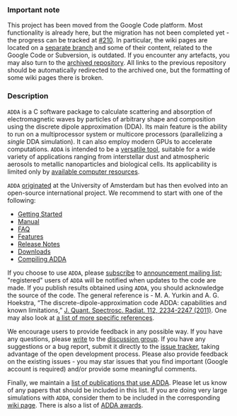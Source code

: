 ### Important note
This project has been moved from the Google Code platform. Most functionality is already here, but the migration has not been completed yet - the progress can be tracked at [#210](https://github.com/adda-team/adda/issues/210). In particular, the wiki pages are located on a [separate branch](../../tree/wiki) and some of their content, related to the Google Code or Subversion, is outdated. If you encounter any artefacts, you may also turn to the [archived repository](https://code.google.com/archive/p/a-dda). All links to the previous repository should be automatically redirected to the archived one, but the formatting of some wiki pages there is broken.

### Description

`ADDA` is a C software package to calculate scattering and absorption of electromagnetic waves by particles of arbitrary shape and composition using the discrete dipole approximation (DDA). Its main feature is the ability to run on a multiprocessor system or multicore processors (parallelizing a _single_ DDA simulation). It can also employ modern GPUs to accelerate computations. `ADDA` is intended to be a [versatile tool](../wiki/Features.md), suitable for a wide variety of applications ranging from interstellar dust and atmospheric aerosols to metallic nanoparticles and biological cells. Its applicability is limited only by [available computer resources](../wiki/LargestSimulations.md).

`ADDA` [originated](../wiki/EarlyHistory.md) at the University of Amsterdam but has then evolved into an open-source international project. We recommend to start with one of the following:
* [Getting Started](../wiki/GettingStarted.md)
* [Manual](doc/manual.pdf)
* [FAQ](../wiki/FAQ.md)
* [Features](../wiki/Features.md)
* [Release Notes](../wiki/ReleaseNotes.md)
* [Downloads](../wiki/Downloads.md)
* [Compiling ADDA](../wiki/CompilingADDA.md)

If you choose to use `ADDA`, please [subscribe](mailto:adda-announce+subscribe@googlegroups.com) to [announcement mailing list](http://groups.google.com/group/adda-announce); "registered" users of `ADDA` will be notified when updates to the code are made. If you publish results obtained using `ADDA`, you should acknowledge the source of the code. The general reference is - M. A. Yurkin and A. G. Hoekstra, “The discrete-dipole-approximation code ADDA: capabilities and known limitations,” [J. Quant. Spectrosc. Radiat.  112, 2234-2247 (2011)](http://dx.doi.org/10.1016/j.jqsrt.2011.01.031).
One may also look at [a list of more specific references](../wiki/References.md).

We encourage users to provide feedback in any possible way. If you have any questions, please [write](mailto:adda-discuss@googlegroups.com) to the [discussion group](http://groups.google.com/group/adda-discuss). If you have any suggestions or a bug report, submit it directly to the [issue tracker](https://github.com/adda-team/adda/issues), taking advantage of the open development process. Please also provide feedback on the existing issues - you may star issues that you find important (Google account is required) and/or provide some meaningful comments.

Finally, we maintain a [list of publications that use ADDA](../wiki/Publications.md). Please let us know of any papers that should be included in this list. If you are doing very large simulations with `ADDA`, consider them to be included in the corresponding [wiki page](../wiki/LargestSimulations.md). There is also a list of [ADDA awards](../wiki/Awards.md).
